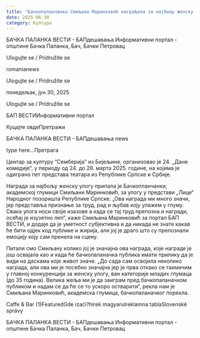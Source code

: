 ```yaml
---
title: "Бачкопаланчанка Смиљана Маринковић награђена за најбољу женску улогу"
date: 2025-06-30
category: Култура
---
```


БАЧКА ПАЛАНКА ВЕСТИ - БАПдешавања Информативни портал - општине Бачка Паланка, Бач, Бачки Петровац

Ulogujte se / Pridružite se

romanianews

Ulogujte se / Pridružite se

понедељак, јун 30, 2025

Ulogujte se / Pridružite se

БАП ВЕСТИИнформативни портал

Куцајте овдеПретражи

БАЧКА ПАЛАНКА ВЕСТИ - БАПдешавања news

type here...Претрага

Центар за културу “Семберија” из Бијељине, организовао је 24. „Дане комедије“, у периоду од 24. до 28. марта 2025. године, на којима је одиграно пет представа театара из Републике Српске и Србије.

Награда за најбољу женску улогу припала је Бачкопланчанки, академској глумици Смиљани Маринковић, за улогу у представи „Лице“ Народног позоришта Републике Српске.
„Ова награда ми много значи, јер представља признање за труд, рад и љубав коју улажем у глуму. Свака улога носи своје изазове а када се тај труд препозна и награди, осећај је изузетно леп“, каже Смиљана Маринковић за портал БАП ВЕСТИ, и додаје да је уметност субјективна и да никада не знате какав ће бити одјек код публике и жирија, али јој је драго што су препознали емоцију коју сам пренела на сцену.


Питали смо Смиљану колико јој је значајна ова награда, које награде је још освајала као и када ће бачкопаланачка публика имати прилику да је види на даскама које живот значе.
„До сада сам освојила неколико награда, али ова ми је посебно значајна јер је прва откако се такмичим у главној конкуренцији за женску улогу, ван категорије младих глумаца (до 35 година). Велика жеља ми је да заиграм пред бачкопаланачком публиком и надам се да ће се то ускоро остварити“, рекла нам је Смиљана Маринковић, академска глумица, бачкопаланачког порекла.

Caffe & Bar (1)FeaturedGde izaći?hírek magyarulreklamna tablaSlovenské správy

БАЧКА ПАЛАНКА ВЕСТИ - БАПдешавања Информативни портал - општине Бачка Паланка, Бач, Бачки Петровац
